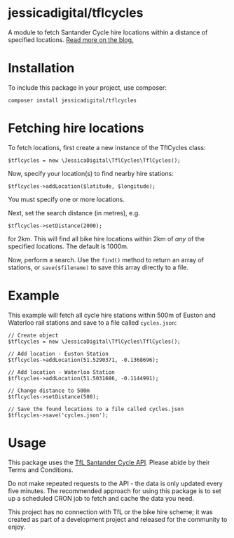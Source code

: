 # jessicadigital/tflcycles
A module to fetch Santander Cycle hire locations within a distance of specified locations. [Read more on the blog.](http://jessica.digital/tfl-cycle-points-php-package/)

# Installation

To include this package in your project, use composer:

```composer install jessicadigital/tflcycles```

# Fetching hire locations

To fetch locations, first create a new instance of the TflCycles class:

```$tflcycles = new \JessicaDigital\TflCycles\TflCycles(); ```

Now, specify your location(s) to find nearby hire stations:

```$tflcycles->addLocation($latitude, $longitude); ```

You must specify one or more locations.

Next, set the search distance (in metres), e.g.

```$tflcycles->setDistance(2000); ```

for 2km. This will find all bike hire locations within 2km of *any* of the specified locations. The default is 1000m.

Now, perform a search. Use the ```find()``` method to return an array of stations, or ```save($filename)``` to save this array directly to a file.

# Example

This example will fetch all cycle hire stations within 500m of Euston and Waterloo rail stations and save to a file called ```cycles.json```:

```
// Create object
$tflcycles = new \JessicaDigital\TflCycles\TflCycles();

// Add location - Euston Station
$tflcycles->addLocation(51.5290371, -0.1368696);

// Add location - Waterloo Station
$tflcycles->addLocation(51.5031686, -0.1144991);

// Change distance to 500m
$tflcycles->setDistance(500);

// Save the found locations to a file called cycles.json
$tflcycles->save('cycles.json');
```

# Usage

This package uses the [TfL Santander Cycle API](https://api.tfl.gov.uk/). Please abide by their Terms and Conditions.

Do not make repeated requests to the API - the data is only updated every five minutes. The recommended approach for using this package is to set up a scheduled CRON job to fetch and cache the data you need.

This project has no connection with TfL or the bike hire scheme; it was created as part of a development project and released for the community to enjoy.
